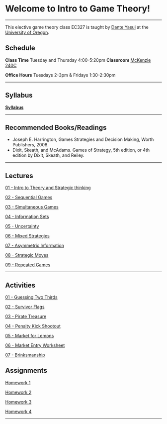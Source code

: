 # Welcome to Intro to Game Theory! 
---
This elective game theory class EC327 is taught by [Dante Yasui](https://cas.uoregon.edu/directory/economics/all/dyasui)
at the [University of Oregon](https://socialsciences.uoregon.edu/economics).

## Schedule
**Class Time** Tuesday and Thursday 4:00-5:20pm
**Classroom** [McKenzie 240C](https://map.uoregon.edu/7e11b9d41)

**Office Hours** Tuesdays 2-3pm & Fridays 1:30-2:30pm

---

## Syllabus

[**Syllabus**](https://github.com/dyasui/ec327gametheory/blob/d6db6c1051a3b21a4054dcadb3bbb58f5b6e8a83/Syllabus/main.pdf)

---

## Recommended Books/Readings
 - Joseph E. Harrington, Games Strategies and Decision Making, Worth Publishers, 2008.
 - Dixit, Skeath, and McAdams. Games of Strategy, 5th edition, or 4th edition by Dixit, Skeath, and Reiley.

---

## Lectures

[01 - Intro to Theory and Strategic thinking](https://github.com/dyasui/ec327gametheory/blob/d6db6c1051a3b21a4054dcadb3bbb58f5b6e8a83/Slides/01Intro/Intro.pdf)

[02 - Sequential Games](https://github.com/dyasui/ec327gametheory/blob/d6db6c1051a3b21a4054dcadb3bbb58f5b6e8a83/Slides/02SequentialGames/02SequentialGames.pdf)

[03 - Simultaneous Games](https://github.com/dyasui/ec327gametheory/blob/d6db6c1051a3b21a4054dcadb3bbb58f5b6e8a83/Slides/03SimultaneousGames/beamer/main.pdf)

[04 - Information Sets](https://github.com/dyasui/ec327gametheory/blob/d6db6c1051a3b21a4054dcadb3bbb58f5b6e8a83/Slides/04InfoSets/main.pdf)

[05 - Uncertainty](https://github.com/dyasui/ec327gametheory/blob/d6db6c1051a3b21a4054dcadb3bbb58f5b6e8a83/Slides/05Uncertainty/main.pdf)

[06 - Mixed Strategies](https://github.com/dyasui/ec327gametheory/blob/d6db6c1051a3b21a4054dcadb3bbb58f5b6e8a83/Slides/06MixedStrategies/main.pdf)

[07 - Asymmetric Information](https://github.com/dyasui/ec327gametheory/blob/d6db6c1051a3b21a4054dcadb3bbb58f5b6e8a83/Slides/07AsymmetricInfo/main.pdf)

[08 - Strategic Moves](https://github.com/dyasui/ec327gametheory/blob/2fa2eb04117eb4b0f9fc38a114a7f4c4a2452679/Slides/08StrategicMoves/main.pdf)

[09 - Repeated Games](https://github.com/dyasui/ec327gametheory/blob/2fa2eb04117eb4b0f9fc38a114a7f4c4a2452679/Slides/09RepeatedGames/main.pdf)

---

## Activities

[01 - Guessing Two Thirds](https://github.com/dyasui/ec327gametheory/tree/d6db6c1051a3b21a4054dcadb3bbb58f5b6e8a83/activities/01GuessTwoThirds)

[02 - Survivor Flags](https://github.com/dyasui/ec327gametheory/tree/d6db6c1051a3b21a4054dcadb3bbb58f5b6e8a83/activities/02SurvivorFlags)

[03 - Pirate Treasure](https://github.com/dyasui/ec327gametheory/tree/d6db6c1051a3b21a4054dcadb3bbb58f5b6e8a83/activities/03PirateTreasure)

[04 - Penalty Kick Shootout](https://github.com/dyasui/ec327gametheory/tree/d6db6c1051a3b21a4054dcadb3bbb58f5b6e8a83/activities/04PenaltyKicks)

[05 - Market for Lemons](https://github.com/dyasui/ec327gametheory/blob/2fa2eb04117eb4b0f9fc38a114a7f4c4a2452679/activities/05LemonsMarket/README.md)

[06 - Market Entry Worksheet](https://github.com/dyasui/ec327gametheory/tree/2fa2eb04117eb4b0f9fc38a114a7f4c4a2452679/activities/06MarketEntryWorksheet)

[07 - Brinksmanship](https://github.com/dyasui/ec327gametheory/blob/2fa2eb04117eb4b0f9fc38a114a7f4c4a2452679/activities/07Brinksmanship/main.pdf)

## Assignments 

[Homework 1](https://github.com/dyasui/ec327gametheory/blob/168acad36dcc0b94fed3a02e1e68445a3285d5d5/Homework/assignment1/main.pdf)

[Homework 2](https://github.com/dyasui/ec327gametheory/blob/168acad36dcc0b94fed3a02e1e68445a3285d5d5/Homework/assignment2/main.pdf)

[Homework 3](https://github.com/dyasui/ec327gametheory/blob/168acad36dcc0b94fed3a02e1e68445a3285d5d5/Homework/assignment3/main.pdf)

[Homework 4](https://github.com/dyasui/ec327gametheory/blob/168acad36dcc0b94fed3a02e1e68445a3285d5d5/Homework/assignment4/main.pdf)

---

